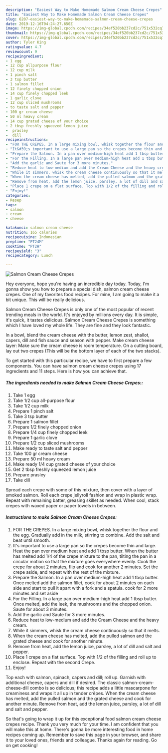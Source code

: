 ```yaml
---
description: "Easiest Way to Make Homemade Salmon Cream Cheese Crepes"
title: "Easiest Way to Make Homemade Salmon Cream Cheese Crepes"
slug: 6207-easiest-way-to-make-homemade-salmon-cream-cheese-crepes
date: 2019-12-16T04:24:27.650Z
image: https://img-global.cpcdn.com/recipes/34ef520bb237cd2c/751x532cq70/salmon-cream-cheese-crepes-recipe-main-photo.jpg
thumbnail: https://img-global.cpcdn.com/recipes/34ef520bb237cd2c/751x532cq70/salmon-cream-cheese-crepes-recipe-main-photo.jpg
cover: https://img-global.cpcdn.com/recipes/34ef520bb237cd2c/751x532cq70/salmon-cream-cheese-crepes-recipe-main-photo.jpg
author: Tyler King
ratingvalue: 4.7
reviewcount: 9
recipeingredient:
- 1 egg
- 12 cup allpurpose flour
- 12 cup milk
- 1 pinch salt
- 3 tsp butter
- 1 salmon fillet
- 12 finely chopped onion
- 14 cup finely chopped leek
- 1 garlic clove
- 12 cup sliced mushrooms
- to taste salt and pepper
- 100 gr cream cheese
- 50 ml heavy cream
- 14 cup grated cheese of your choice
- 2 tbsp freshly squeezed lemon juice
-  prasley
-  dill
recipeinstructions:
- "FOR THE CREPES. In a large mixing bowl, whisk together the flour and the egg. Gradually add in the milk, stirring to combine. Add the salt and beat until smooth."
- "It&#39;s important to use a large pan so the crepes become thin and large. Heat the pan over medium heat and add 1 tbsp butter. When the butter has melted add 1/4 of the crepe mixture to the pan, tilting the pan in a circular motion so that the mixture goes everywhere evenly. Cook the crepe for about 2 minutes, flip and cook for another 2 minutes. Set the crepe aside, and repeat with the rest of the mixture."
- "Prepare the Salmon. In a pan over medium-high heat add 1 tbsp butter. Once melted add the salmon fillet, cook for about 2 minutes on each side and start to pull it apart with a fork and a spatula. cook for 2 more minutes and set aside"
- "For the Filling. In a large pan over medium-high heat add 1 tbsp butter. Once melted, add the leek, the mushrooms and the chopped onion. Saute for about 3 minutes."
- "Add the garlic and Saute for 3 more minutes."
- "Reduce heat to low-medium and add the Cream Cheese and the heavy cream."
- "While it simmers, whisk the cream cheese continuously so that it melts."
- "When the cream cheese has melted, add the pulled salmon and the grated cheese and cook for another minute."
- "Remove from heat, add the lemon juice, parsley, a lot of dill and salt and pepper."
- "Place 1 crepe on a flat surface. Top with 1/2 of the filling and roll up to enclose. Repeat with the second Crepe."
- "Enjoy!"
categories:
- Resep
tags:
- salmon
- cream
- cheese

katakunci: salmon cream cheese
nutrition: 165 calories
recipecuisine: Indonesian
preptime: "PT24M"
cooktime: "PT2H"
recipeyield: "3"
recipecategory: Lunch

---
```



![Salmon Cream Cheese Crepes](https://img-global.cpcdn.com/recipes/34ef520bb237cd2c/751x532cq70/salmon-cream-cheese-crepes-recipe-main-photo.jpg)

Hey everyone, hope you're having an incredible day today. Today, I'm gonna show you how to prepare a special dish, salmon cream cheese crepes. One of my favorites food recipes. For mine, I am going to make it a bit unique. This will be really delicious.

Salmon Cream Cheese Crepes is only one of the most popular of recent trending meals in the world. It's enjoyed by millions every day. It is simple, it's quick, it tastes delicious. Salmon Cream Cheese Crepes is something which I have loved my whole life. They are fine and they look fantastic.

In a bowl, blend the cream cheese with the butter, lemon zest, shallot, capers, dill and fish sauce and season with pepper. Make cream cheese layer: Make sure the cream cheese is room temperature. On a cutting board, lay out two crepes (This will be the bottom layer of each of the two stacks).


To get started with this particular recipe, we have to first prepare a few components. You can have salmon cream cheese crepes using 17 ingredients and 11 steps. Here is how you can achieve that.

##### The ingredients needed to make Salmon Cream Cheese Crepes::

1. Take 1 egg
1. Take 1/2 cup all-purpose flour
1. Take 1/2 cup milk
1. Prepare 1 pinch salt
1. Take 3 tsp butter
1. Prepare 1 salmon fillet
1. Prepare 1/2 finely chopped onion
1. Prepare 1/4 cup finely chopped leek
1. Prepare 1 garlic clove
1. Prepare 1/2 cup sliced mushrooms
1. Make ready to taste salt and pepper
1. Take 100 gr cream cheese
1. Prepare 50 ml heavy cream
1. Make ready 1/4 cup grated cheese of your choice
1. Get 2 tbsp freshly squeezed lemon juice
1. Prepare  prasley
1. Take  dill


Spread each crepe with some of this mixture, then cover with a layer of smoked salmon. Roll each crepe jellyroll fashion and wrap in plastic wrap. Repeat with remaining batter, greasing skillet as needed. When cool, stack crepes with waxed paper or paper towels in between. 

##### Instructions to make Salmon Cream Cheese Crepes:

1. FOR THE CREPES. In a large mixing bowl, whisk together the flour and the egg.
Gradually add in the milk, stirring to combine.
Add the salt and beat until smooth.
1. It&#39;s important to use a large pan so the crepes become thin and large. Heat the pan over medium heat and add 1 tbsp butter.
When the butter has melted add 1/4 of the crepe mixture to the pan, tilting the pan in a circular motion so that the mixture goes everywhere evenly.
Cook the crepe for about 2 minutes, flip and cook for another 2 minutes. Set the crepe aside, and repeat with the rest of the mixture.
1. Prepare the Salmon.
In a pan over medium-high heat add 1 tbsp butter. Once melted add the salmon fillet, cook for about 2 minutes on each side and start to pull it apart with a fork and a spatula. cook for 2 more minutes and set aside
1. For the Filling.
In a large pan over medium-high heat add 1 tbsp butter. Once melted, add the leek, the mushrooms and the chopped onion.
Saute for about 3 minutes.
1. Add the garlic and Saute for 3 more minutes.
1. Reduce heat to low-medium and add the Cream Cheese and the heavy cream.
1. While it simmers, whisk the cream cheese continuously so that it melts.
1. When the cream cheese has melted, add the pulled salmon and the grated cheese and cook for another minute.
1. Remove from heat, add the lemon juice, parsley, a lot of dill and salt and pepper.
1. Place 1 crepe on a flat surface. Top with 1/2 of the filling and roll up to enclose. Repeat with the second Crepe.
1. Enjoy!


Top each with salmon, spinach, capers and dill; roll up. Garnish with additional cheese, capers and dill if desired. The classic salmon-cream-cheese-dill combo is so delicious; this recipe adds a little mascarpone for creaminess and wraps it all up in tender crêpes. When the cream cheese has melted, add the pulled salmon and the grated cheese and cook for another minute. Remove from heat, add the lemon juice, parsley, a lot of dill and salt and pepper. 

So that's going to wrap it up for this exceptional food salmon cream cheese crepes recipe. Thank you very much for your time. I am confident that you will make this at home. There's gonna be more interesting food in home recipes coming up. Remember to save this page in your browser, and share it to your loved ones, friends and colleague. Thanks again for reading. Go on get cooking!
